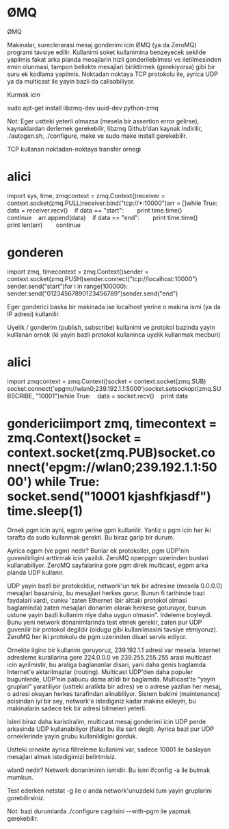 # ØMQ


ØMQ




Makinalar, sureclerarasi mesaj gonderimi icin ØMQ (ya da ZeroMQ) programi tavsiye edilir. Kullanimi soket kullanimina benzeyecek sekilde yapilmis fakat arka planda mesajlarin hizli gonderilebilmesi ve iletilmesinden emin olunmasi, tampon bellekte mesajlari biriktirmek (gerekiyorsa) gibi bir suru ek kodlama yapilmis. Noktadan noktaya TCP protokolu ile, ayrica UDP ya da multicast ile yayin bazli da calisabiliyor.

Kurmak icin

sudo apt-get install libzmq-dev uuid-dev python-zmq

Not: Eger ustteki yeterli olmazsa (mesela bir assertion error gelirse), kaynaklardan derlemek gerekebilir, libzmq Github'dan kaynak indirilir, ./autogen.sh, ./configure, make ve sudo make install gerekebilir.  

TCP kullanan noktadan-noktaya transfer ornegi

# alici 
import sys, time, zmqcontext = zmq.Context()receiver = context.socket(zmq.PULL)receiver.bind("tcp://*:10000")arr = []while True:    data = receiver.recv()    if data == "start":        print time.time()        continue    arr.append(data)    if data == "end":        print time.time()        print len(arr)        continue

# gonderen
import zmq, timecontext = zmq.Context()sender = context.socket(zmq.PUSH)sender.connect("tcp://localhost:10000") sender.send("start")for i in range(100000):    sender.send("01234567890123456789")sender.send("end")

Eger gonderici baska bir makinada ise localhost yerine o makina ismi (ya da IP adresi) kullanilir. 

Uyelik / gonderim (publish, subscribe) kullanimi ve protokol bazinda yayin kulllanan ornek (ki yayin bazli protokol kullaninca uyelik kullanmak mecburi)

# alici 
import zmqcontext = zmq.Context()socket = context.socket(zmq.SUB)
socket.connect('epgm://wlan0;239.192.1.1:5000')socket.setsockopt(zmq.SUBSCRIBE, "10001")while True:    data = socket.recv()    print data

# gondericiimport zmq, timecontext = zmq.Context()socket = context.socket(zmq.PUB)socket.connect('epgm://wlan0;239.192.1.1:5000') while True:    socket.send("10001 kjashfkjasdf")    time.sleep(1)

Ornek pgm icin ayni, egpm yerine gpm kullanilir. Yanliz o pgm icin her iki tarafta da sudo kullanmak gerekti. Bu biraz garip bir durum. 

Ayrica egpm (ve pgm) nedir? Bunlar ek protokoller, pgm UDP'nin guvenilirligini arttirmak icin yazildi. ZeroMQ openpgm uzerinden bunlari kullanabiliyor. ZeroMQ sayfalarina gore pgm direk multicast, egpm arka planda UDP kullanir.

UDP yayin bazli bir protokoldur, network'un tek bir adresine (mesela 0.0.0.0) mesajlari basarsiniz, bu mesajlari herkes gorur. Bunun fi tarihinde bazi faydalari vardi, cunku 'zaten Ethernet (bir  alttaki protokol olmasi baglaminda) zaten mesajlari donanim olarak herkese goturuyor, bunun ustune yayin bazli kullanim niye daha uygun olmasin". Irdeleme boyleydi. Bunu yeni network donanimlarinda test etmek gerekir, zaten pur UDP guvenilir bir protokol degildir (oldugu gibi kullanilmasini tavsiye etmiyoruz). ZeroMQ her iki protokolu de pgm uzerinden disari servis ediyor. 

Ornekte ilginc bir kullanim goruyoruz, 239.192.1.1 adresi var mesela. Internet adresleme kurallarina gore 224.0.0.0 ve 239.255.255.255 arasi multicast icin ayrilmistir, bu araliga baglananlar disari, yani daha genis baglamda Internet'e aktarilmazlar (routing). Multicast UDP'den daha populer bugunlerde, UDP'nin pabucu dama atildi bir baglamda. Multicast'te "yayin gruplari" yaratiliyor (ustteki aralikta bir adres) ve o adrese yazilan her mesaj, o adresi okuyan herkes tarafindan alinabiliyor. Sistem bakimi (maintenance) acisindan iyi bir sey, network'e istediginiz kadar makina ekleyin, bu makinalarin sadece tek bir adresi bilmeleri yeterli.

Isleri biraz daha karistiralim, multicast mesaj gonderimi icin UDP perde arkasinda UDP kullanabiliyor (fakat bu illa sart degil). Ayrica bazi pur UDP orneklerinde yayin grubu kullanildigini gorduk.

Ustteki ornekte ayrica filtreleme kullanimi var, sadece 10001 ile baslayan mesajlari almak istedigimizi belirtmisiz. 

wlan0 nedir? Network donaniminin ismidir. Bu ismi ifconfig -a ile bulmak mumkun. 

Test ederken netstat -g ile o anda network'unuzdeki tum yayin gruplarini gorebilirsiniz. 

Not: bazi durumlarda ./configure cagrisini --with-pgm ile yapmak gerekebilir.




